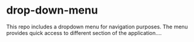 # drop-down-menu
This repo includes a dropdown menu for navigation purposes. The menu provides quick access to different section of the application....
